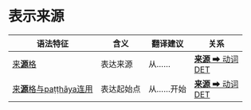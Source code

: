 # 表示来源

|语法特征|含义|翻译建议|关系|
|-|-|-|-|
|[来**源**格](https://assets-hk.wikipali.org/pali-handbook/zh-Hans/declension/abl.html)|表达来源|从……|[**来源** ➡ 动词<br>DET](https://assets-hk.wikipali.org/pali-handbook/zh-Hans/basic-relation/abl/abl-det.html)|
|[来**源**格与paṭṭhāya连用](https://assets-hk.wikipali.org/pali-handbook/zh-Hans/declension/abl.html)|表达起始点|从……开始|[**来源** ➡ 动词<br>DET](https://assets-hk.wikipali.org/pali-handbook/zh-Hans/basic-relation/abl/abl-det.html)|
